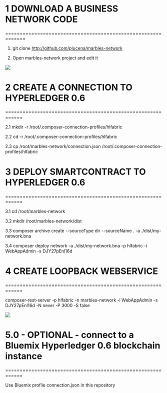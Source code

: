 # 1 DOWNLOAD A BUSINESS NETWORK CODE
=============================================================


1. git clone http://github.com/plucena/marbles-network

2. Open marbles-network project and  edit it

![](https://raw.githubusercontent.com/plucena/hyperledger/master/composer/marbles.png)

# 2 CREATE A CONNECTION TO HYPERLEDGER 0.6
============================================================

2.1 mkdir -r /root/.composer-connection-profiles/hlfabric

2.2 cd -r /root/.composer-connection-profiles/hlfabric

2.3 cp /root/marbles-network/connection.json  /root/.composer-connection-profiles/hlfabric


# 3 DEPLOY SMARTCONTRACT TO HYPERLEDGER 0.6
============================================================

3.1 cd /root/marbles-network

3.2 mkdir /root/marbles-network/dist

3.3 composer archive create --sourceType dir --sourceName . -a ./dist/my-network.bna
 
3.4 composer deploy network -a ./dist/my-network.bna -p hlfabric -i  WebAppAdmin -s DJY27pEnl16d


# 4 CREATE LOOPBACK WEBSERVICE 
============================================================

composer-rest-server -p hlfabric -n marbles-network -i WebAppAdmin -s DJY27pEnl16d -N never -P 3000 -S false


![](https://raw.githubusercontent.com/plucena/hyperledger/master/composer/rest.png)


# 5.0 - OPTIONAL - connect to a Bluemix Hyperledger 0.6 blockchain instance
============================================================

Use Bluemix profile connection.json in this repository
